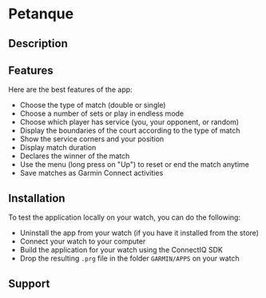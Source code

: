 # Petanque

## Description


## Features

Here are the best features of the app:
- Choose the type of match (double or single)
- Choose a number of sets or play in endless mode
- Choose which player has service (you, your opponent, or random)
- Display the boundaries of the court according to the type of match
- Show the service corners and your position
- Display match duration
- Declares the winner of the match
- Use the menu (long press on "Up") to reset or end the match anytime
- Save matches as Garmin Connect activities

## Installation

To test the application locally on your watch, you can do the following:
- Uninstall the app from your watch (if you have it installed from the store)
- Connect your watch to your computer
- Build the application for your watch using the ConnectIQ SDK
- Drop the resulting `.prg` file in the folder `GARMIN/APPS` on your watch

## Support


